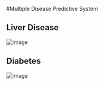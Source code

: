 #Multiple Disease Predictive System

## Liver Disease

![image](https://github.com/user-attachments/assets/2bdfd816-ed9c-40cf-87fb-579eedc14488)

## Diabetes


![image](https://github.com/user-attachments/assets/628e8e61-cf61-4185-a19f-b6b511c1420a)
